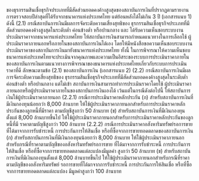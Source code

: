 ของธุรกรรมสินเชื่อธุรกิจประเภทที่มีสัดส่วนยอดคงค้างสูงสุดของสถาบันการเงินที่ปรากฏตามรายงาน
การตรวจสอบปีล่าสุดที่ได้รับจากธนาคารแห่งประเทศไทย แต่ย้อนหลังได้ไม่เกิน 3 ปี (เอกสารแนบ 1) ดังนี้
(2.1) กรณีสถาบันการเงินมีผลการจัดระดับความเสี่ยงสุทธิของ
ธุรกรรมสินเชื่อธุรกิจประเภทที่มีสัดส่วนยอดคงค้างสูงสุดในระดับต่ำ ค่อนข้างต่ำ หรือปานกลาง และ
ได้รับความเห็นชอบระบบงานประเมินราคาจากธนาคารแห่งประเทศไทย
ให้สถาบันการเงินสามารถกําหนดแนวทางในการเลือกใช้
ผู้ประเมินราคาภายนอกหรือภายในของสถาบันการเงินได้เอง โดยให้มีหนังสือขอความเห็นชอบระบบงาน
ประเมินราคาของสถาบันการเงินมายังธนาคารแห่งประเทศไทย ทั้งนี้ ในการพิจารณาให้ความเห็นชอบ
ธนาคารแห่งประเทศไทยจะประเมินจากคุณภาพและความเป็นอิสระของระบบการประเมินราคาภายใน
ของสถาบันการเงินตามแนวทางการพิจารณาของธนาคารแห่งประเทศไทยเกี่ยวกับระบบการประเมินราคาที่ดี
ลักษณะตามข้อ (2.1)
ของสถาบันการเงิน (เอกสารแนบ 2)
(2.2) กรณีสถาบันการเงินมีผลการจัดระดับความเสี่ยงสุทธิของ
ธุรกรรมสินเชื่อธุรกิจประเภทที่มีสัดส่วนยอดคงค้างสูงสุดในระดับต่ำ ค่อนข้างต่ำ หรือปานกลาง แต่ไม่เข้า
สถาบันการเงินสามารถทำการประเมินราคาโดยใช้
ผู้ประเมินราคาภายนอกหรือผู้ประเมินราคาภายในของสถาบันการเงินเองได้ เว้นแต่ในกรณีดังต่อไปนี้
ให้สถาบันการเงินใช้ผู้ประเมินราคาภายนอก
(2.2.1) กรณีการประเมินราคาหลักประกัน
(ก) สําหรับสถาบันการเงินที่มีเงินกองทุนน้อยกว่า
8,000 ล้านบาท ให้ใช้ผู้ประเมินราคาภายนอกสำหรับการประเมินราคาหลักประกันของลูกหนี้ที่มีราคา
ตามบัญชีสูงกว่า 50 ล้านบาท
(ข) สำหรับสถาบันการเงินที่มีเงินกองทุนตั้งแต่
8,000 ล้านบาทขึ้นไป ให้ใช้ผู้ประเมินราคาภายนอกสำหรับการประเมินราคาหลักประกันของลูกหนี้ที่มี
ราคาตามบัญชีสูงกว่า 100 ล้านบาท
(2.2.2) กรณีการประเมินราคาอสังหาริมทรัพย์รอการขาย
ที่ได้มาจากการรับชำระหนี้ การประกันการให้สินเชื่อ หรือที่ซื้อจากการขายทอดตลาดของสถาบันการเงิน
(ก) สําหรับสถาบันการเงินที่มีเงินกองทุนน้อยกว่า
8,000 ล้านบาท ให้ใช้ผู้ประเมินราคาภายนอกสำหรับกรณีที่ราคาตามบัญชีของอสังหาริมทรัพย์รอการขาย
ที่ได้มาจากการรับชำระหนี้ การประกันการให้สินเชื่อ หรือที่ซื้อจากการขายทอดตลาดแต่ละแปลงมีมูลค่า
สูงกว่า 50 ล้านบาท
(ข) สำหรับสถาบันการเงินที่มีเงินกองทุนตั้งแต่
8,000 ล้านบาทขึ้นไป ให้ใช้ผู้ประเมินราคาภายนอกสำหรับกรณีที่ราคาตามบัญชีของอสังหาริมทรัพย์
รอการขายที่ได้มาจากการรับชำระหนี้ การประกันการให้สินเชื่อ หรือที่ซื้อจากการขายทอดตลาดแต่ละแปลง
มีมูลค่าสูงกว่า 100 ล้านบาท
